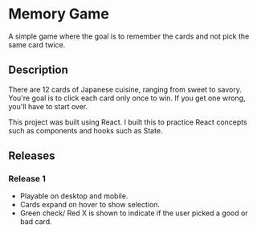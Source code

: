 # Memory Game

A simple game where the goal is to remember the cards and not pick the same card twice.

## Description

There are 12 cards of Japanese cuisine, ranging from sweet to savory. You're goal is to click each card only once to win. If you get one wrong, you'll have to start over.

This project was built using React. I built this to practice React concepts such as components and hooks such as State.

## Releases

### Release 1

- Playable on desktop and mobile.
- Cards expand on hover to show selection.
- Green check/ Red X is shown to indicate if the user picked a good or bad card.
